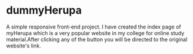 # dummyHerupa
A simple responsive front-end project. 
I have created the index page of myHerupa which is a very popular website in my college for online study material.After clicking any of the button you will be directed to the original website's link.


